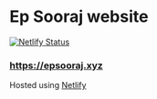 # Ep Sooraj website

[![Netlify Status](https://api.netlify.com/api/v1/badges/25480ec7-2daa-4691-b10f-c8c8fb91b4df/deploy-status)](https://app.netlify.com/sites/epsooraj/deploys)


### https://epsooraj.xyz


Hosted using [Netlify](http://netlify.com/)
